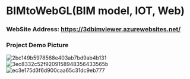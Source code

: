 # BIMtoWebGL(BIM model, IOT, Web)
### WebSite Address: https://3dbimviewer.azurewebsites.net/
### Project Demo Picture
![2bc149b5978568e403ab7bd9ab4b131](https://user-images.githubusercontent.com/43595966/60639827-5886bc80-9e78-11e9-923c-c69e445fb75f.png)
![3ec8332c52f9209158948356433565b](https://user-images.githubusercontent.com/43595966/60639829-59b7e980-9e78-11e9-8bd1-4d9440cdde75.png)
![ec3e175d3f6d900caa65c31dc9eb777](https://user-images.githubusercontent.com/43595966/60639833-5b81ad00-9e78-11e9-9a89-fd0fab764ebc.jpg)
